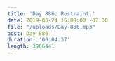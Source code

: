 ```yaml
---
title: 'Day 886: Restraint.'
date: 2019-06-24 15:08:00 -07:00
file: "/uploads/Day-886.mp3"
post: Day 886
duration: '00:04:37'
length: 3966441
---
```


